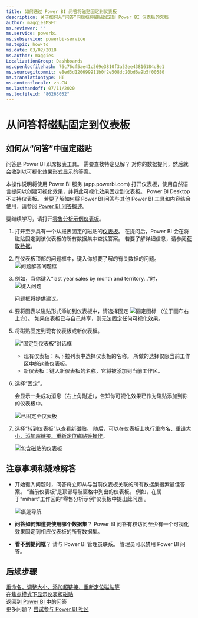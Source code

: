 ```yaml
---
title: 如何通过 Power BI 问答将磁贴固定到仪表板
description: 关于如何从“问答”问题框将磁贴固定到 Power BI 仪表板的文档
author: maggiesMSFT
ms.reviewer: ''
ms.service: powerbi
ms.subservice: powerbi-service
ms.topic: how-to
ms.date: 03/02/2018
ms.author: maggies
LocalizationGroup: Dashboards
ms.openlocfilehash: 76c76cf5ae41c369e3810f3a52ee43816184d8e1
ms.sourcegitcommit: e8ed3d120699911b0f2e508dc20bd6a9b5f00580
ms.translationtype: HT
ms.contentlocale: zh-CN
ms.lasthandoff: 07/11/2020
ms.locfileid: "86263052"
---
```

# <a name="pin-a-tile-to-a-dashboard-from-qa"></a>从问答将磁贴固定到仪表板
## <a name="how-to-pin-a-tile-from-qa"></a>如何从“问答”中固定磁贴
问答是 Power BI 即席报表工具。 需要查找特定见解？ 对你的数据提问，然后就会收到以可视化效果形式显示的答案。

本操作说明将使用 Power BI 服务 (app.powerbi.com) 打开仪表板，使用自然语言提问以创建可视化效果，并将此可视化效果固定到仪表板。 Power BI Desktop 不支持仪表板。 若要了解如何将 Power BI 问答与其他 Power BI 工具和内容结合使用，请参阅 [Power BI 问答概述](../consumer/end-user-q-and-a.md)。 

要继续学习，请打开[零售分析示例仪表板](sample-retail-analysis.md)。


1. 打开至少具有一个从报表固定的磁贴的[仪表板](../consumer/end-user-dashboards.md)。 在提问后，Power BI 会在将磁贴固定到该仪表板的所有数据集中查找答案。  若要了解详细信息，请参阅[获取数据](../connect-data/service-get-data.md)。
2. 在仪表板顶部的问题框中，键入你想要了解的有关数据的问题。  
   ![问题解答问题框](media/service-dashboard-pin-tile-from-q-and-a/power-bi-question-box.png)
3. 例如，当你键入“last year sales by month and territory...”时，  
   ![键入问题](media/service-dashboard-pin-tile-from-q-and-a/power-bi-type-q-and-a.png)

   问题框将提供建议。
4. 要将图表以磁贴形式添加到仪表板中，请选择固定 ![固定图标](media/service-dashboard-pin-tile-from-q-and-a/pbi_pintile.png) （位于画布右上方）。 如果仪表板已与自己共享，则无法固定任何可视化效果。

5. 将磁贴固定到现有仪表板或新仪表板。

   ![“固定到仪表板”对话框](media/service-dashboard-pin-tile-from-q-and-a/power-bi-pin-to-dashboard.png)

   * 现有仪表板：从下拉列表中选择仪表板的名称。 所做的选择仅限当前工作区中的这些仪表板。
   * 新仪表板：键入新仪表板的名称，它将被添加到当前工作区。

6. 选择“固定”。

   会显示一条成功消息（右上角附近），告知你可视化效果已作为磁贴添加到你的仪表板中。  

   ![已固定至仪表板](media/service-dashboard-pin-tile-from-q-and-a/power-bi-pin.png)
7. 选择“转到仪表板”以查看新磁贴。 随后，可以在仪表板上执行[重命名、重设大小、添加超链接、重新定位磁贴等操作](service-dashboard-edit-tile.md)。

   ![包含磁贴的仪表板](media/service-dashboard-pin-tile-from-q-and-a/power-bi-pinned.png)

## <a name="considerations-and-troubleshooting"></a>注意事项和疑难解答
* 开始键入问题时，问答将立即从与当前仪表板关联的所有数据集搜索最佳答案。  “当前仪表板”是顶部导航窗格中列出的仪表板。 例如，在属于“mihart”工作区的“零售分析示例”仪表板中提出此问题 。

  ![痕迹导航](media/service-dashboard-pin-tile-from-q-and-a/power-bi-navbar.png)
* **问答如何知道要使用哪个数据集**？  Power BI 问答有权访问至少有一个可视化效果固定到相应仪表板的所有数据集。

* **看不到提问框**？ 请与 Power BI 管理员联系。 管理员可以禁用 Power BI 问答。


## <a name="next-steps"></a>后续步骤
[重命名、调整大小、添加超链接、重新定位磁贴等](service-dashboard-edit-tile.md)    
[在焦点模式下显示仪表板磁贴](../consumer/end-user-focus.md)     
[返回到 Power BI 中的问答](../consumer/end-user-q-and-a.md)  
更多问题？ [尝试参与 Power BI 社区](https://community.powerbi.com/)
